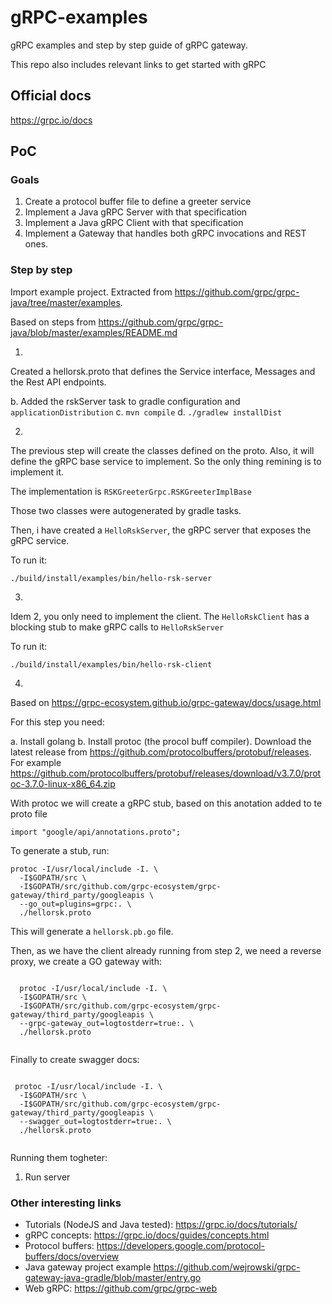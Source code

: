 # gRPC-examples


gRPC examples and step by step guide of gRPC gateway. 

This repo also includes relevant links to get started with gRPC

## Official docs

https://grpc.io/docs

## PoC

### Goals

1. Create a protocol buffer file to define a greeter service
2. Implement a Java gRPC Server with that specification
3. Implement a Java gRPC Client with that specification
4. Implement a Gateway that handles both gRPC invocations and REST ones.

### Step by step

Import example project. Extracted from https://github.com/grpc/grpc-java/tree/master/examples. 

Based on steps from https://github.com/grpc/grpc-java/blob/master/examples/README.md


1. 

Created a hellorsk.proto that defines the Service interface, Messages and the Rest API endpoints.


b. Added the rskServer task to gradle configuration and `applicationDistribution`
c. `mvn compile`
d. `./gradlew installDist`

2.

The previous step will create the classes defined on the proto. Also, it will define the gRPC base service to implement. So the only thing remining is to implement it. 

The implementation is `RSKGreeterGrpc.RSKGreeterImplBase`

Those two classes were autogenerated by gradle tasks. 

Then, i have created a `HelloRskServer`, the gRPC server that exposes the gRPC service. 

To run it:

`./build/install/examples/bin/hello-rsk-server`

3. 

Idem 2, you only need to implement the client. The `HelloRskClient` has a blocking stub to make gRPC calls to `HelloRskServer`

To run it: 

`./build/install/examples/bin/hello-rsk-client`

4. 

Based on https://grpc-ecosystem.github.io/grpc-gateway/docs/usage.html

For this step you need:

a. Install golang
b. Install protoc (the procol buff compiler). Download the latest release from https://github.com/protocolbuffers/protobuf/releases. For example https://github.com/protocolbuffers/protobuf/releases/download/v3.7.0/protoc-3.7.0-linux-x86_64.zip

With protoc we will create a gRPC stub, based on this anotation added to te proto file 

`import "google/api/annotations.proto";`

To generate a stub, run:

```
protoc -I/usr/local/include -I. \
  -I$GOPATH/src \
  -I$GOPATH/src/github.com/grpc-ecosystem/grpc-gateway/third_party/googleapis \
  --go_out=plugins=grpc:. \
  ./hellorsk.proto

```

This will generate a `hellorsk.pb.go` file. 

Then, as we have the client already running from step 2, we need a reverse proxy, we create a GO gateway with: 

```

  protoc -I/usr/local/include -I. \
  -I$GOPATH/src \
  -I$GOPATH/src/github.com/grpc-ecosystem/grpc-gateway/third_party/googleapis \
  --grpc-gateway_out=logtostderr=true:. \
  ./hellorsk.proto


```


Finally to create swagger docs: 

```

 protoc -I/usr/local/include -I. \
  -I$GOPATH/src \
  -I$GOPATH/src/github.com/grpc-ecosystem/grpc-gateway/third_party/googleapis \
  --swagger_out=logtostderr=true:. \
  ./hellorsk.proto


```

Running them togheter: 

1. Run server 






### Other interesting links

- Tutorials (NodeJS and Java tested): https://grpc.io/docs/tutorials/
- gRPC concepts: https://grpc.io/docs/guides/concepts.html
- Protocol buffers: https://developers.google.com/protocol-buffers/docs/overview 
- Java gateway project example https://github.com/wejrowski/grpc-gateway-java-gradle/blob/master/entry.go
- Web gRPC: https://github.com/grpc/grpc-web
